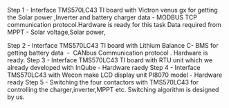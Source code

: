 Step 1 - Interface TMS570LC43 TI board with Victron venus gx for getting the Solar power ,Inverter and battery charger data - MODBUS TCP communication protocol.Hardware is ready for this task
Data required from MPPT - Solar voltage,Solar power,



Step 2 - Interface TMS570LC43 TI board with Lithium Balance C- BMS for getting battery data  -  CANbus Communication protocol . Hardware is ready.
Step 3 - Interface TMS570LC43 TI board with RTU unit which we already developed with InQube - Hardware raedy
Step 4 - Interface TMS570LC43 with Wecon make LCD display unit PI8070 model - Hardware ready
Step 5 - Switching the four contactors with TMS570LC43 for controlling the charger,inverter,MPPT etc. Switching algorithm is designed by us.
